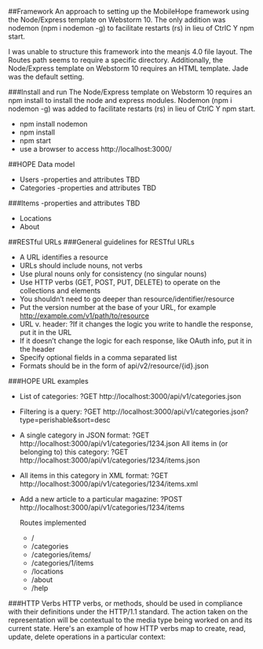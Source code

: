 ##Framework
An approach to setting up the MobileHope framework using the Node/Express template on Webstorm 10.  The only addition was nodemon  (npm i nodemon -g) to facilitate restarts (rs) in lieu of CtrlC Y npm start.

I was unable to structure this framework into the meanjs 4.0 file layout.  The Routes path seems to require a specific directory.
Additionally, the Node/Express template on Webstorm 10 requires an HTML template.
Jade was the default setting.

###Install and run
The Node/Express template on Webstorm 10 requires an npm install to install the node and express modules.
Nodemon  (npm i nodemon -g) was added to facilitate restarts (rs) in lieu of CtrlC Y npm start.

* npm install nodemon
* npm install
* npm start
* use a browser to access http://localhost:3000/

##HOPE Data model
* Users -properties and attributes TBD
* Categories -properties and attributes TBD


###Items -properties and attributes TBD
* Locations
* About

##RESTful URLs
###General guidelines for RESTful URLs
* A URL identifies a resource
* URLs should include nouns, not verbs
* Use plural nouns only for consistency (no singular nouns)
* Use HTTP verbs (GET, POST, PUT, DELETE) to operate on the collections and elements
* You shouldn’t need to go deeper than resource/identifier/resource
* Put the version number at the base of your URL, for example http://example.com/v1/path/to/resource
* URL v. header: ?If it changes the logic you write to handle the response, put it in the URL
* If it doesn’t change the logic for each response, like OAuth info, put it in the header
* Specify optional fields in a comma separated list
* Formats should be in the form of api/v2/resource/{id}.json

###HOPE URL examples

* List of categories: ?GET http://localhost:3000/api/v1/categories.json
* Filtering is a query: ?GET http://localhost:3000/api/v1/categories.json?type=perishable&sort=desc
* A single category in JSON format: ?GET http://localhost:3000/api/v1/categories/1234.json
All items in (or belonging to) this category: ?GET http://localhost:3000/api/v1/categories/1234/items.json
* All items in this category in XML format: ?GET http://localhost:3000/api/v1/categories/1234/items.xml
* Add a new article to a particular magazine: ?POST http://localhost:3000/api/v1/categories/1234/items

     Routes implemented
     
     * /
     * /categories
     * /categories/items/
     * /categories/1/items
     * /locations
     * /about
     * /help


###HTTP Verbs
HTTP verbs, or methods, should be used in compliance with their definitions under the HTTP/1.1 standard.
The action taken on the representation will be contextual to the media type being worked on and
its current state. Here's an example of how HTTP verbs map to create, read, update, delete operations
in a particular context:


